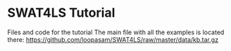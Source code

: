 # SWAT4LS Tutorial

Files and code for the tutorial
The main file with all the examples is located there: https://github.com/loopasam/SWAT4LS/raw/master/data/kb.tar.gz